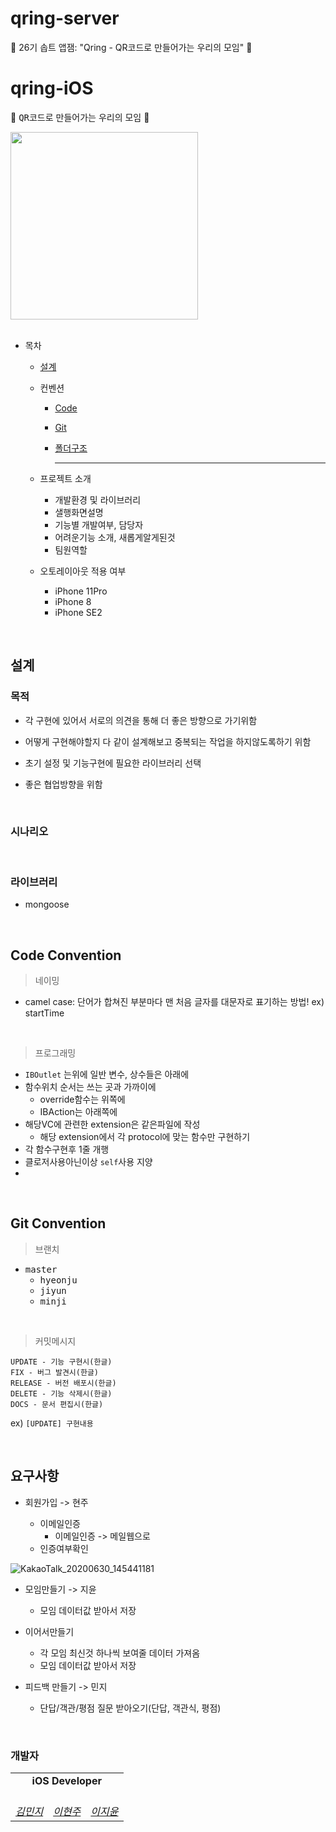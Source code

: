 # qring-server
🐬 26기 솝트 앱잼: "Qring - QR코드로 만들어가는 우리의 모임" 🐬

# qring-iOS
🐬 <kbd>QR코드</kbd>로 만들어가는 우리의 모임 🐬

<div>
  <kbd>
    <img src="./READMEImg/logo.png" width="300" height="300">
  </kbd>
</div>

<br>

* 목차

  * [설계](#설계)

  * 컨벤션
    * [Code](#Code-Convention)

    * [Git](#Git-Convention)

    * [폴더구조](#폴더구조)

      ***

  * 프로젝트 소개

    * 개발환경 및 라이브러리
    * 샐행화면설명
    * 기능별 개발여부, 담당자
    * 어려운기능 소개, 새롭게알게된것
    * 팀원역할

  * 오토레이아웃 적용 여부
    * iPhone 11Pro
    * iPhone 8
    * iPhone SE2



<br>

## 설계

### 목적

* 각 구현에 있어서 서로의 의견을 통해 더 좋은 방향으로 가기위함
* 어떻게 구현해야할지 다 같이 설계해보고 중복되는 작업을 하지않도록하기 위함

* 초기 설정 및 기능구현에 필요한 라이브러리 선택
* 좋은 협업방향을 위함



<br>



### 시나리오



<br>



### 라이브러리

* mongoose



<br>



## Code Convention

> 네이밍

* camel case: 단어가 합쳐진 부분마다 맨 처음 글자를 대문자로 표기하는 방법!
ex) startTime

<br>

> 프로그래밍

* `IBOutlet` 는위에 일반 변수, 상수들은 아래에
* 함수위치 순서는 쓰는 곳과 가까이에
  * override함수는 위쪽에
  * IBAction는 아래쪽에
* 해당VC에 관련한 extension은 같은파일에 작성
  * 해당 extension에서 각 protocol에 맞는 함수만 구현하기
* 각 함수구현후 1줄 개행
* 클로저사용아닌이상 `self`사용 지양
* 



<br>



## Git Convention

>  브랜치


* <kbd>master</kbd>
  * <kbd>hyeonju</kbd>
  * <kbd>jiyun</kbd>
  * <kbd>minji</kbd>

<br>



> 커밋메시지

```
UPDATE - 기능 구현시(한글)
FIX - 버그 발견시(한글)
RELEASE - 버전 배포시(한글)
DELETE - 기능 삭제시(한글)
DOCS - 문서 편집시(한글)
```

ex) `[UPDATE] 구현내용`

<br>



## 요구사항

* 회원가입  -> 현주

  * 이메일인증
    * 이메일인증 -> 메일웹으로
  * 인증여부확인
  

![KakaoTalk_20200630_145441181](https://user-images.githubusercontent.com/37949197/86088691-c7294500-bae1-11ea-9016-664c332b7331.png)

* 모임만들기  -> 지윤

  * 모임 데이터값 받아서 저장
  
* 이어서만들기
  * 각 모임 최신것 하나씩 보여줄 데이터 가져옴
  * 모임 데이터값 받아서 저장

* 피드백 만들기  -> 민지
    * 단답/객관/평점 질문 받아오기(단답, 객관식, 평점)

 

<br>



### 개발자

<table>
    <tr align="center">
      <td colspan="3"><b>iOS Developer<b></td>
    </tr>
    <tr align="center">
        <td>
            <br>
            <a href="https://github.com/namsoo5"><I>김민지</I></a>
        </td>
        <td>
            <br>
            <a href="https://github.com/MyunDev"><I>이현주</I></a>
        </td>
        <td>
            <br>
            <a href="https://github.com/mohazi"><I>이지윤</I></a>
        </td>
    </tr>
</table>





